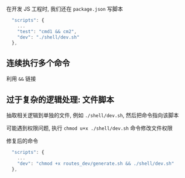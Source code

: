 在开发 JS 工程时, 我们还在 `package.json` 写脚本

```js
  "scripts": {
    ...
    "test": "cmd1 && cm2",
    "dev": "./shell/dev.sh"
  },
```

## 连续执行多个命令

 利用 `&&` 链接 

## 过于复杂的逻辑处理: 文件脚本

抽取相关逻辑到单独的文件, 例如 `./shell/dev.sh`, 然后把命令指向该脚本

可能遇到权限问题, 执行 `chmod u+x ./shell/dev.sh` 命令修改文件权限

修复后的命令

```js
  "scripts": {
    ...
    "dev": "chmod +x routes_dev/generate.sh && ./shell/dev.sh"
  },
```